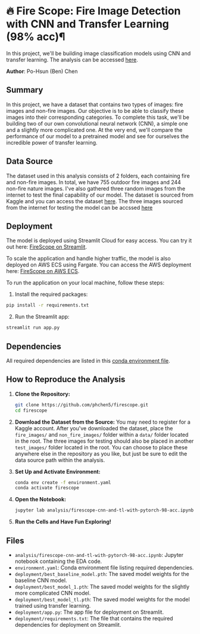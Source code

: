 # 🔥 Fire Scope: Fire Image Detection with CNN and Transfer Learning (98% acc)¶

In this project, we'll be building image classification models using CNN and transfer learning. The analysis can be accessed [here](analysis/firescope-cnn-and-tl-with-pytorch-98-acc.ipynb).

**Author**: Po-Hsun (Ben) Chen

## Summary

In this project, we have a dataset that contains two types of images: fire images and non-fire images. Our objective is to be able to classify these images into their corresponding categories. To complete this task, we'll be building two of our own convolutional neural network (CNN), a simple one and a slightly more complicated one. At the very end, we'll compare the performance of our model to a pretrained model and see for ourselves the incredible power of transfer learning.

## Data Source

The dataset used in this analysis consists of 2 folders, each containing fire and non-fire images. In total, we have 755 outdoor fire images and 244 non-fire nature images. I've also gathered three random images from the internet to test the final capability of our model. The dataset is sourced from Kaggle and you can access the dataset [here](https://www.kaggle.com/datasets/phylake1337/fire-dataset). The three images sourced from the internet for testing the model can be accssed [here](https://www.kaggle.com/datasets/phchen5/custom-fire-images)

## Deployment

The model is deployed using Streamlit Cloud for easy access. You can try it out here: [FireScope on Streamlit](https://firescope.streamlit.app/).

To scale the application and handle higher traffic, the model is also deployed on AWS ECS using Fargate. You can access the AWS deployment here: [FireScope on AWS ECS](http://3.143.210.210:8501/).

To run the application on your local machine, follow these steps:

1. Install the required packages:

```bash
pip install -r requirements.txt
```

2. Run the Streamlit app:

```bash
streamlit run app.py
```

## Dependencies

All required dependencies are listed in this [conda environment file](environment.yaml).

## How to Reproduce the Analysis

1. **Clone the Repository:**

   ```bash
   git clone https://github.com/phchen5/firescope.git
   cd firescope
   ```

2. **Download the Dataset from the Source:**
   You may need to register for a Kaggle account. After you've downloaded the dataset, place the `fire_images/` and `non_fire_images/` folder within a `data/` folder located in the root. The three images for testing should also be placed in another `test_images/` folder located in the root. You can choose to place these anywhere else in the repository as you like, but just be sure to edit the data source path within the analysis.

3. **Set Up and Activate Environment:**

   ```bash
   conda env create -f environment.yaml
   conda activate firescope
   ```

4. **Open the Notebook:**

   ```bash
   jupyter lab analysis/firescope-cnn-and-tl-with-pytorch-98-acc.ipynb
   ```

5. **Run the Cells and Have Fun Exploring!**

## Files

- `analysis/firescope-cnn-and-tl-with-pytorch-98-acc.ipynb`: Jupyter notebook containing the EDA code.
- `environment.yaml`: Conda environment file listing required dependencies.
- `deployment/best_baseline_model.pth`: The saved model weights for the baseline CNN model.
- `deployment/best_model_1.pth`: The saved model weights for the slightly more complicated CNN model.
- `deployment/best_model_tl.pth`: The saved model weights for the model trained using transfer learning.
- `deployment/app.py`: The app file for deployment on Streamlit.
- `deployment/requirements.txt`: The file that contains the required dependencies for deployment on Streamlit.

